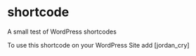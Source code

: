 # shortcode
A small test of WordPress shortcodes

To use this shortcode on your WordPress Site add [jordan_cry] 
